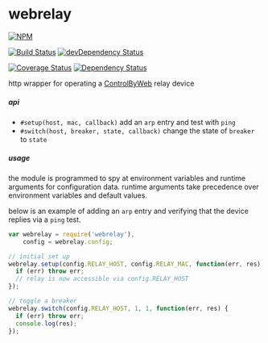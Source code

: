 
# webrelay

[![NPM](https://nodei.co/npm/webrelay.png?compact=true)](https://nodei.co/npm/webrelay/)

[![Build Status](https://travis-ci.org/io-digital/webrelay.svg)](https://travis-ci.org/io-digital/webrelay)
[![devDependency Status](https://david-dm.org/io-digital/webrelay/dev-status.svg)](https://david-dm.org/io-digital/webrelay#info=devDependencies)

[![Coverage Status](https://coveralls.io/repos/io-digital/webrelay/badge.svg?branch=master)](https://coveralls.io/r/io-digital/webrelay?branch=master)
[![Dependency Status](https://david-dm.org/io-digital/webrelay.svg)](https://david-dm.org/io-digital/webrelay)

http wrapper for operating a [ControlByWeb](http://www.controlbyweb.com/) relay device

##### api

- `#setup(host, mac, callback)` add an `arp` entry and test with `ping`
- `#switch(host, breaker, state, callback)` change the state of `breaker` to `state`

##### usage

the module is programmed to spy at environment variables and runtime arguments for configuration data. runtime arguments take precedence over environment variables and default values.

below is an example of adding an `arp` entry and verifying that the device replies via a `ping` test.

```js
var webrelay = require('webrelay'),
    config = webrelay.config;

// initial set up
webrelay.setup(config.RELAY_HOST, config.RELAY_MAC, function(err, res) {
  if (err) throw err;
  // relay is now accessible via config.RELAY_HOST
});

// toggle a breaker
webrelay.switch(config.RELAY_HOST, 1, 1, function(err, res) {
  if (err) throw err;
  console.log(res);
});
```
